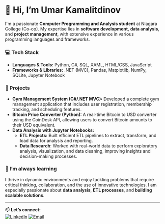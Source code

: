 # 👋 Hi, I’m Umar Kamalitdinov

I'm a passionate **Computer Programming and Analysis student** at Niagara College (Co-op). My expertise lies in **software development**, **data analysis**, and **project management**, with extensive experience in various programming languages and frameworks.

### 💻 Tech Stack
- **Languages & Tools:** Python, C#, SQL, XAML, HTML/CSS, JavaScript  
- **Frameworks & Libraries:** .NET (MVC), Pandas, Matplotlib, NumPy, SQLite, Jupyter Notebook  

### 🚀 Projects
- **Gym Management System (C#/.NET MVC):** Developed a complete gym management application that includes user registration, membership tracking, and scheduling features.  
- **Bitcoin Price Converter (Python):** A real-time Bitcoin to USD converter using the CoinDesk API, allowing users to convert Bitcoin amounts to their USD equivalent.  
- **Data Analysis with Jupyter Notebooks:**  
  - **ETL Projects:** Built efficient ETL pipelines to extract, transform, and load data for analysis and reporting.  
  - **Data Research:** Worked with real-world data to perform exploratory analysis, visualization, and data cleaning, improving insights and decision-making processes.

### 🌱 I’m always learning
I thrive in dynamic environments and enjoy tackling problems that require critical thinking, collaboration, and the use of innovative technologies. I am especially passionate about **data analysis**, **ETL processes**, and **building scalable solutions**.

---

📫 **Let’s connect:**  
[![LinkedIn](https://img.shields.io/badge/LinkedIn-0077B5?style=flat&logo=linkedin&logoColor=white)](https://www.linkedin.com/in/umar-kamalitdinov-583731317/) [![Email](https://img.shields.io/badge/Email-D14836?style=flat&logo=gmail&logoColor=white)](mailto:kumar1@ncstudents.niagaracollege.ca)
